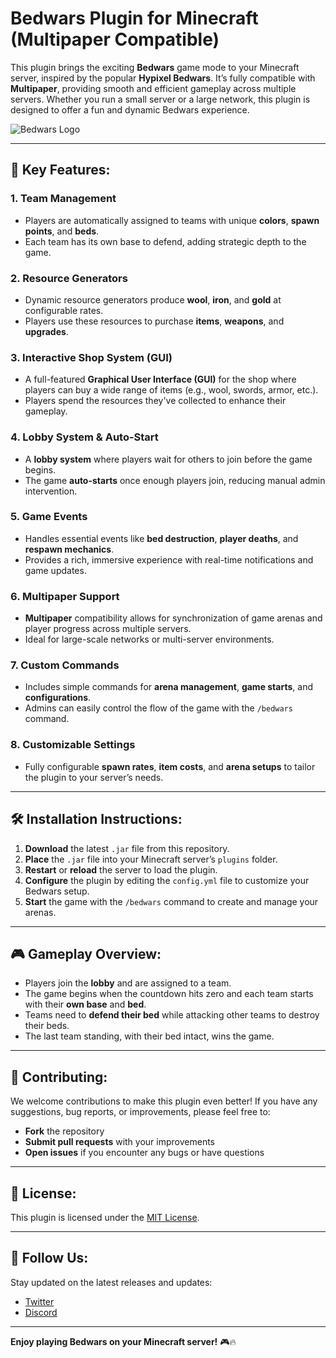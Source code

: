 # Bedwars Plugin for Minecraft (Multipaper Compatible)

This plugin brings the exciting **Bedwars** game mode to your Minecraft server, inspired by the popular **Hypixel Bedwars**. It’s fully compatible with **Multipaper**, providing smooth and efficient gameplay across multiple servers. Whether you run a small server or a large network, this plugin is designed to offer a fun and dynamic Bedwars experience.

![Bedwars Logo](https://cdnb.artstation.com/p/assets/images/images/054/409/969/large/glawdys-hodiesne-bedwarslit.jpg?1664466698)

---

## 🚀 **Key Features:**

### 1. **Team Management**  
- Players are automatically assigned to teams with unique **colors**, **spawn points**, and **beds**.
- Each team has its own base to defend, adding strategic depth to the game.

### 2. **Resource Generators**  
- Dynamic resource generators produce **wool**, **iron**, and **gold** at configurable rates.
- Players use these resources to purchase **items**, **weapons**, and **upgrades**.

### 3. **Interactive Shop System (GUI)**  
- A full-featured **Graphical User Interface (GUI)** for the shop where players can buy a wide range of items (e.g., wool, swords, armor, etc.).
- Players spend the resources they've collected to enhance their gameplay.

### 4. **Lobby System & Auto-Start**  
- A **lobby system** where players wait for others to join before the game begins.
- The game **auto-starts** once enough players join, reducing manual admin intervention.

### 5. **Game Events**  
- Handles essential events like **bed destruction**, **player deaths**, and **respawn mechanics**.
- Provides a rich, immersive experience with real-time notifications and game updates.

### 6. **Multipaper Support**  
- **Multipaper** compatibility allows for synchronization of game arenas and player progress across multiple servers.
- Ideal for large-scale networks or multi-server environments.

### 7. **Custom Commands**  
- Includes simple commands for **arena management**, **game starts**, and **configurations**.
- Admins can easily control the flow of the game with the `/bedwars` command.

### 8. **Customizable Settings**  
- Fully configurable **spawn rates**, **item costs**, and **arena setups** to tailor the plugin to your server’s needs.

---

## 🛠️ **Installation Instructions:**

1. **Download** the latest `.jar` file from this repository.
2. **Place** the `.jar` file into your Minecraft server’s `plugins` folder.
3. **Restart** or **reload** the server to load the plugin.
4. **Configure** the plugin by editing the `config.yml` file to customize your Bedwars setup.
5. **Start** the game with the `/bedwars` command to create and manage your arenas.

---

## 🎮 **Gameplay Overview:**

- Players join the **lobby** and are assigned to a team.
- The game begins when the countdown hits zero and each team starts with their **own base** and **bed**.
- Teams need to **defend their bed** while attacking other teams to destroy their beds.
- The last team standing, with their bed intact, wins the game.

---

## 📝 **Contributing:**

We welcome contributions to make this plugin even better! If you have any suggestions, bug reports, or improvements, please feel free to:

- **Fork** the repository
- **Submit pull requests** with your improvements
- **Open issues** if you encounter any bugs or have questions

---

## 📜 **License:**

This plugin is licensed under the [MIT License](LICENSE).

---

## 📢 **Follow Us**:

Stay updated on the latest releases and updates:
- [Twitter](https://twitter.com/04Hamudi)
- [Discord](https://discord.gg/3A2nEQFQrd)

---

**Enjoy playing Bedwars on your Minecraft server!** 🎮🔥
